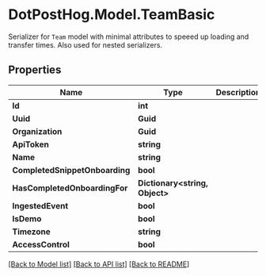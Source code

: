 # DotPostHog.Model.TeamBasic
Serializer for `Team` model with minimal attributes to speeed up loading and transfer times. Also used for nested serializers.

## Properties

Name | Type | Description | Notes
------------ | ------------- | ------------- | -------------
**Id** | **int** |  | [readonly] 
**Uuid** | **Guid** |  | [readonly] 
**Organization** | **Guid** |  | [readonly] 
**ApiToken** | **string** |  | [readonly] 
**Name** | **string** |  | [readonly] 
**CompletedSnippetOnboarding** | **bool** |  | [readonly] 
**HasCompletedOnboardingFor** | **Dictionary&lt;string, Object&gt;** |  | [readonly] 
**IngestedEvent** | **bool** |  | [readonly] 
**IsDemo** | **bool** |  | [readonly] 
**Timezone** | **string** |  | [readonly] 
**AccessControl** | **bool** |  | [readonly] 

[[Back to Model list]](../README.md#documentation-for-models) [[Back to API list]](../README.md#documentation-for-api-endpoints) [[Back to README]](../README.md)

